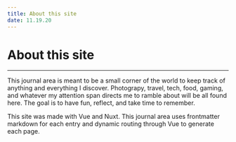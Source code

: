 ```yaml
---
title: About this site
date: 11.19.20
---
```


# About this site

---

This journal area is meant to be a small corner of the world to keep track of anything and everything I discover. Photograpy, travel, tech, food, gaming, and whatever my attention span directs me to ramble about will be all found here. The goal is to have fun, reflect, and take time to remember.

This site was made with Vue and Nuxt. This journal area uses frontmatter markdown for each entry and dynamic routing through Vue to generate each page.